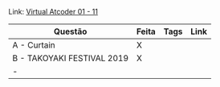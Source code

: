 Link: [Virtual Atcoder 01 - 11](https://atcoder.jp/contests/abc143)

| Questão | Feita | Tags | Link |
| ------- | ----- | ---- | ---- |
| A - Curtain | X |  |  |
| B - TAKOYAKI FESTIVAL 2019 | X |  |  |
|  -  |  |  |  |